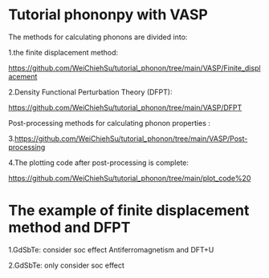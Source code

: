 # Tutorial phononpy with VASP
The methods for calculating phonons are divided into: 

1.the finite displacement method:

https://github.com/WeiChiehSu/tutorial_phonon/tree/main/VASP/Finite_displacement

2.Density Functional Perturbation Theory (DFPT):

https://github.com/WeiChiehSu/tutorial_phonon/tree/main/VASP/DFPT

Post-processing methods for calculating phonon properties :

3.https://github.com/WeiChiehSu/tutorial_phonon/tree/main/VASP/Post-processing

4.The plotting code after post-processing is complete:

https://github.com/WeiChiehSu/tutorial_phonon/tree/main/plot_code%20

# The example of finite displacement method and DFPT

1.GdSbTe: consider soc effect Antiferromagnetism and DFT+U

2.GdSbTe: only consider soc effect
